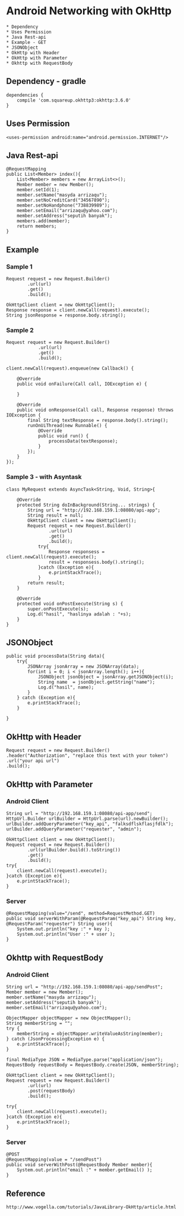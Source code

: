 # Android Networking with OkHttp
	* Dependency 
	* Uses Permission 
	* Java Rest-api
	* Example - GET
	* JSONObject 
	* OkHttp with Header
	* OkHttp with Parameter
	* Okhttp with RequestBody
	
## Dependency - gradle
	dependencies {
		compile 'com.squareup.okhttp3:okhttp:3.6.0'
	}
	
## Uses Permission
	<uses-permission android:name="android.permission.INTERNET"/>

## Java Rest-api
	@RequestMapping
	public List<Member> index(){
		List<Member> members = new ArrayList<>();
		Member member = new Member();
		member.setId(1);
		member.setName("masyda arrizaqu");
		member.setNoCreditCard("34567890");
		member.setNoHandphone("738839989");
		member.setEmail("arrizaqu@yahoo.com");
		member.setAddress("seputih banyak");
		members.add(member);
		return members;
	}
	
## Example
### Sample 1 
	Request request = new Request.Builder()
            .url(url)
            .get()
            .build();
			
	OkHttpClient client = new OkHttpClient();
	Response response = client.newCall(request).execute();
	String jsonResponse = response.body.string();
	
### Sample 2 
	Request request = new Request.Builder()
                .url(url)
                .get()
                .build();

	client.newCall(request).enqueue(new Callback() {

		@Override
		public void onFailure(Call call, IOException e) {

		}

		@Override
		public void onResponse(Call call, Response response) throws IOException {
			final String textResponse = response.body().string();
			runOnUiThread(new Runnable() {
				@Override
				public void run() {
					processData(textResponse);
				}
			});
		}
	});
	
### Sample 3 - with Asyntask
	class MyRequest extends AsyncTask<String, Void, String>{

        @Override
        protected String doInBackground(String... strings) {
            String url = "http://192.168.159.1:08080/api-app";
            String result = null;
            OkHttpClient client = new OkHttpClient();
            Request request = new Request.Builder()
                    .url(url)
                    .get()
                    .build();
                try{
                    Response responsess = client.newCall(request).execute();
                    result = responsess.body().string();
                }catch (Exception e){
                    e.printStackTrace();
                }
            return result;
        }

        @Override
        protected void onPostExecute(String s) {
            super.onPostExecute(s);
            Log.d("hasil", "haslinya adalah : "+s);
        }
    }
## JSONObject
	public void processData(String data){
        try{
            JSONArray jsonArray = new JSONArray(data);
            for(int i = 0; i < jsonArray.length(); i++){
                JSONObject jsonObject = jsonArray.getJSONObject(i);
                String name  = jsonObject.getString("name");
                Log.d("hasil", name);
            }
        } catch (Exception e){
            e.printStackTrace();
        }

    }

## OkHttp with Header
	Request request = new Request.Builder()
    .header("Authorization", "replace this text with your token")
    .url("your api url")
    .build();
	
## OkHttp with Parameter
### Android Client
	String url = "http://192.168.159.1:08080/api-app/send";
	HttpUrl.Builder urlBuilder = HttpUrl.parse(url).newBuilder();
	urlBuilder.addQueryParameter("key_api", "falksdflskflasjfdlk");
	urlBuilder.addQueryParameter("requester", "admin");

	OkHttpClient client = new OkHttpClient();
	Request request = new Request.Builder()
			.url(urlBuilder.build().toString())
			.get()
			.build();
	try{
		client.newCall(request).execute();
	}catch (Exception e){
		e.printStackTrace();
	}
		
### Server 
	@RequestMapping(value="/send", method=RequestMethod.GET)
	public void serverWithParam(@RequestParam("key_api") String key, @RequestParam("requester") String user){
		System.out.println("key :" + key );
		System.out.println("User :" + user );
	}
	
## Okhttp with RequestBody
### Android Client
	String url = "http://192.168.159.1:08080/api-app/sendPost";
	Member member = new Member();
	member.setName("masyda arrizaqu");
	member.setAddress("seputih banyak");
	member.setEmail("arrizaqu@yahoo.com");

	ObjectMapper objectMapper = new ObjectMapper();
	String memberString = "";
	try {
		memberString = objectMapper.writeValueAsString(member);
	} catch (JsonProcessingException e) {
		e.printStackTrace();
	}

	final MediaType JSON = MediaType.parse("application/json");
	RequestBody requestBody = RequestBody.create(JSON, memberString);

	OkHttpClient client = new OkHttpClient();
	Request request = new Request.Builder()
			.url(url)
			.post(requestBody)
			.build();

	try{
		client.newCall(request).execute();
	}catch (Exception e){
		e.printStackTrace();
	}
	
### Server
	@POST
	@RequestMapping(value = "/sendPost")
	public void serverWithPost(@RequestBody Member member){
		System.out.println("email :" + member.getEmail() );
	}
	
## Reference
	http://www.vogella.com/tutorials/JavaLibrary-OkHttp/article.html
	